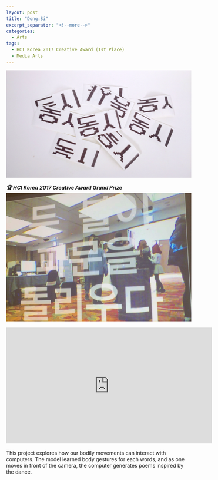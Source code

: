 ```yaml
---
layout: post
title: "Dong:Si"
excerpt_separator: "<!--more-->"
categories:
  - Arts
tags:
  - HCI Korea 2017 Creative Award (1st Place)
  - Media Arts
---
```



<!-- <iframe width="420" height="315" src="/assets/videos/dongsi.MOV" frameborder="0" allowfullscreen></iframe> -->

![image](/assets/images/dongsi2.jpg)
<!--more-->

***🏆 HCI Korea 2017 Creative Award Grand Prize***
![image](/assets/images/dongsi.jpg)

<iframe width="560" height="315" src="https://www.youtube.com/embed/0wmUDzGJZUo" frameborder="0" allow="accelerometer; autoplay; encrypted-media; gyroscope; picture-in-picture" allowfullscreen></iframe>

This project explores how our bodily movements can interact with computers. The model learned body gestures for each words, and as one moves in front of the camera, the computer generates poems inspired by the dance.

